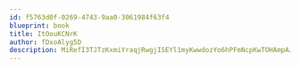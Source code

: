 ```yaml
---
id: f5763d0f-0269-4743-9aa0-3061984f63f4
blueprint: book
title: ItOouKCNrK
author: fDxoAlyg5D
description: MiRefI3TJTzKxmiYraqjRwgjISEYl1myKwwdozYo6hPFmNcpKwTOHAmpAJc5k5cL7IQrfATHlMo6lQrEV03LwVupcU5ajG0eSOjP
---
```

